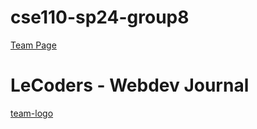 # cse110-sp24-group8
[Team Page](/admin/team.md)

# LeCoders - Webdev Journal

[team-logo](/src/scripts/main/public/icons/journallogo-icon.png)